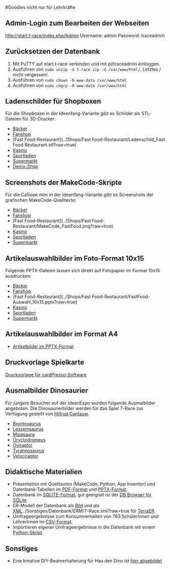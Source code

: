 #Goodies nicht nur für Lehrkräfte

## Admin-Login zum Bearbeiten der Webseiten
http://start.t-race/index.php/Admin
Username: admin
Password: traceadmin

## Zurücksetzen der Datenbank
1. Mit PuTTY auf start.t-race verbinden und mit pi/traceadmin einloggen.
2. Ausführen von `sudo unzip -o t-race.zip -d /var/www/html/`. Letztes / nicht vergessen!.
3. Ausführen von  `sudo chown -R www-data /var/www/html`
4. Ausführen von `sudo chgrp -R www-data /var/www/html`

## Ladenschilder für Shopboxen
Für die Shopboxen in der Ideenfang-Variante gibt es Schilder als STL-Dateien für 3D-Drucker:
- [Bäcker](../Shops/Bäcker/Ladenschild_Bäcker.stl?raw=true)
- [Fanshop](../Shops/Fanshop/Ladenschild_Fanshop.stl?raw=true)
- [Fast Food-Restaurant](../Shops/Fast Food-Restaurant/Ladenschild_Fast Food Restaurant.stl?raw=true)
- [Kasino](../Shops/Kasino/Ladenschild_Kasino.stl?raw=true)
- [Sportladen](../Shops/Sportladen/Ladenschild_Sportladen.stl?raw=true)
- [Supermarkt](../Shops/Supermarkt/Ladenschild_Supermarkt.stl?raw=true)
- [Demo-Shop](../Sonstiges/Ladenschild_Demo.stl?raw=true)

## Screenshots der MakeCode-Skripte
Für die Calliope mini in der Ideenfang-Variante gibt es Screenshots der grafischen MakeCode-Quelltexte:
- [Bäcker](../Shops/Bäcker/MakeCode_Bäcker.png?raw=true)
- [Fanshop](../Shops/Fanshop/MakeCode_Fanshop.png?raw=true)
- [Fast Food-Restaurant](../Shops/Fast Food-Restaurant/MakeCode_FastFood.png?raw=true)
- [Kasino](../Shops/Kasino/MakeCode_Kasino.png?raw=true)
- [Sportladen](../Shops/Sportladen/MakeCode_Sportladen.png?raw=true)
- [Supermarkt](../Shops/Supermarkt/MakeCode_Supermarkt.png?raw=true)

## Artikelauswahlbilder im Foto-Format 10x15
Folgende PPTX-Dateien lassen sich direkt auf Fotopapier im Format 10x15 ausdrucken:
- [Bäcker](../Shops/Bäcker/Bäcker-Auswahl_10x15.pptx?raw=true)
- [Fanshop](../Shops/Fanshop/Fanshop-Auswahl_10x15.pptx?raw=true)
- [Fast Food-Restaurant](../Shops/Fast Food-Restaurant/FastFood-Auswahl_10x15.pptx?raw=true)
- [Kasino](../Shops/Kasino/Kasino-Auswahl_10x15.pptx?raw=true)
- [Sportladen](../Shops/Sportladen/Kasino-Auswahl_10x15.pptx?raw=true)
- [Supermarkt](../Shops/Supermarkt/Supermarkt-Auswahl_10x15.pptx?raw=true)

## Artikelauswahlbilder im Format A4
- [Artikelbilder im PPTX-Format](../Shops/Shop-Artikel.pptx?raw=true)

## Druckvorlage Spielkarte
[Druckvorlage für cardPresso-Software](../Sonstiges/Spielerkarte.card?raw=true)

## Ausmalbilder Dinosaurier
Für jüngere Besucher auf der IdeenExpo wurden folgende Ausmalbilder angeboten.
Die Dinosaurierbilder werden für das Spiel T-Race zur Verfügung gestellt von [Hiltrud Cantauw](http://www.dinosaurier-interesse.de).
- [Brontosaurus](../Sonstiges/Ausmalbilder/Brontosaurus.pdf?raw=true)
- [Lessemsaurus](../Sonstiges/Ausmalbilder/Lessemsaurus.pdf?raw=true)
- [Maiasaura](../Sonstiges/Ausmalbilder/Maiasaura.pdf?raw=true)
- [Oryctodromeus](../Sonstiges/Ausmalbilder/Oryctodromeus.pdf?raw=true)
- [Oviraptor](../Sonstiges/Ausmalbilder/Oviraptor.pdf?raw=true)
- [Tyrannosaurus](../Sonstiges/Ausmalbilder/Tyrannosaurus.pdf?raw=true)
- [Velociraptor](../Sonstiges/Ausmalbilder/Velociraptor.pdf?raw=true)

## Didaktische Materialien
- Präsentation mit Quelltexten (MakeCode, Python, App Inventor) und Datenbank-Tabellen
 im [PDF-Format](../Sonstiges/Cheatcheets.pdf?raw=true) und [PPTX-Format](../Sonstiges/Cheatcheets.pptx?raw=true).
- Datenbank im [SQLITE-Format](../Sonstiges/Datenbank/T-Race.sqlite?raw=true), gut geeignet ist der [DB Browser for SQLite](https://sqlitebrowser.org/)
- ER-Modell der Datenbank als [Bild](../Sonstiges/Datenbank/ERM/T-Race.png?raw=true) und als [XML]()../Sonstiges/Datenbank/ERM/T-Race.xml?raw=true für
 [TerraER](www.terraer.com.br).
- Umfrageergebnisse zum Konsumverhalten von 763 SchülerInnen und LehrerInnen im [CSV-Format](../Sonstiges/Datenbank/umfrage-zum-konsumverhalten-ideenexpo-2019.csv?raw=true).
- Importieren eigener Umfrageergebnisse in die Datenbank mit einem [Python-Skript](../Sonstiges/Datenbank/csvToDatabase.py?raw=true).

## Sonstiges
- Eine kreative DIY-Beamerhalterung für Hau den Dino ist [hier abgebildet](../Sonstiges/Beamerhalterung.jpg?raw=true)



